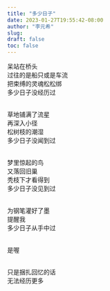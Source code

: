 ```yaml
---
title: "多少日子"
date: 2023-01-27T19:55:42-08:00
author: "李元希"
slug:
draft: false
toc: false
---
```



呆站在桥头<br>
过往的是船只或是车流<br>
把束缚的灵魂松松绑<br>
多少日子没经历过<br /><br />

草地铺满了流星<br>
再深入小径<br>
松树枝的潮湿<br>
多少日子没闻到过<br /><br />

梦里惊起的鸟<br>
又落回旧巢<br>
秃枝下才看得到<br>
多少日子没见到过<br /><br />

为钢笔灌好了墨<br>
提醒我<br>
多少日子从手中过<br /><br />

是喔<br /><br />

只是捆扎回忆的话<br>
无法经历更多<br /><br />